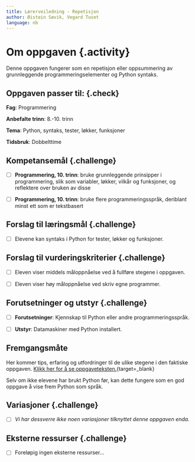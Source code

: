 ```yaml
---
title: Lærerveiledning - Repetisjon
author: Øistein Søvik, Vegard Tuset
language: nb
---
```



# Om oppgaven {.activity}

Denne oppgaven fungerer som en repetisjon eller oppsummering av grunnleggende
programmeringselementer og Python syntaks.

## Oppgaven passer til: {.check}

__Fag__: Programmering

__Anbefalte trinn__: 8.-10. trinn

__Tema__: Python, syntaks, tester, løkker, funksjoner

__Tidsbruk__: Dobbelttime

## Kompetansemål {.challenge}

- [ ] __Programmering, 10. trinn__: bruke grunnleggende prinsipper i
  programmering, slik som variabler, løkker, vilkår og funksjoner, og reflektere
   over bruken av disse

- [ ] __Programmering, 10. trinn__: bruke flere programmeringsspråk, deriblant
  minst ett som er tekstbasert

## Forslag til læringsmål {.challenge}

- [ ] Elevene kan syntaks i Python for tester, løkker og funksjoner.

## Forslag til vurderingskriterier {.challenge}

- [ ] Eleven viser middels måloppnåelse ved å fullføre stegene i oppgaven.

- [ ] Eleven viser høy måloppnåelse ved skriv egne programmer.

## Forutsetninger og utstyr {.challenge}

- [ ] __Forutsetninger__: Kjennskap til Python eller andre programmeringsspråk.

- [ ] __Utstyr__: Datamaskiner med Python installert.

## Fremgangsmåte

Her kommer tips, erfaring og utfordringer til de ulike stegene i den faktiske
oppgaven. [Klikk her for å se
oppgaveteksten.](../repetisjon/repetisjon.html){target=_blank}

Selv om ikke elevene har brukt Python før, kan dette fungere som en god oppgave
å vise frem Python som språk.

## Variasjoner {.challenge}

- [ ] _Vi har dessverre ikke noen variasjoner tilknyttet denne oppgaven enda._

## Eksterne ressurser {.challenge}

- [ ] Foreløpig ingen eksterne ressurser...
